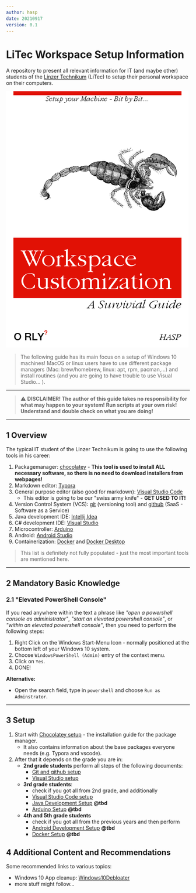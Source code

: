 ```yaml
---
author: hasp
date: 20210917
version: 0.1
---
```


# LiTec Workspace Setup Information

A repository to present all relevant information for IT (and maybe other) students of the [Linzer Technikum](https://www.litec.ac.at) (LiTec) to setup their personal workspace on their computers.

![Cover](./_img/O_RLY-WorkspaceCustomization.png)

> The following guide has its main focus on a setup of Windows 10 machines! MacOS or linux users have to use different package managers (Mac: brew/homebrew, linux: apt, rpm, pacman,...) and install routines (and you are going to have trouble to use Visual Studio... ).

---

> :warning: **DISCLAIMER! The author of this guide takes no responsibility for what may happen to your system! Run scripts at your own risk! Understand and double check on what you are doing!**

---

## 1 Overview

The typical IT student of the Linzer Technikum is going to use the following tools in his career:

1. Packagemanager: [chocolatey](https://chocolatey.org/install) - **This tool is used to install ALL necessary software, so there is no need to download installers from webpages!**
2. Markdown editor: [Typora](https://typora.io/)
3. General purpose editor (also good for markdown): [Visual Studio Code](https://code.visualstudio.com/)
   - This editor is going to be our "swiss army knife"  - **GET USED TO IT!**
4. Version Control System (VCS): [git](https://git-scm.com/) (versioning tool) and [github](https://github.com/) (SaaS - Software as a Service)
5. Java development IDE: [Intellij Idea](https://www.jetbrains.com/idea/)
6. C# development IDE: [Visual Studio](https://visualstudio.microsoft.com/)
7. Microcontroller: [Arduino](https://www.arduino.cc/)
8. Android: [Android Studio](https://developer.android.com/studio/)
9. Containerization: [Docker](https://www.docker.com/) and [Docker Desktop](https://www.docker.com/products/docker-desktop)

> This list is definitely not fully populated - just the most important tools are mentioned here.

---

## 2 Mandatory Basic Knowledge

### 2.1 "Elevated PowerShell Console"

If you read anywhere within the text a phrase like *"open a powershell console as administrator"*, *"start an elevated powershell console"*, or *"within an elevated powershell console"*, then you need to perform the following steps:

1. Right Click on the Windows Start-Menu Icon - normally positioned at the bottom left of your Windows 10 system.
2. Choose `WindowsPowerShell (Admin)` entry of the context menu.
3. Click on `Yes`.
4. DONE!

**Alternative:**

- Open the search field, type in `powershell` and choose `Run as Adminstrator`.

---

## 3 Setup

1. Start with [Chocolatey setup](./setup/00_ChocoInstall.md) - the installation guide for the package manager.
   - It also contains information about the base packages everyone needs (e.g. Typora and vscode).
2. After that it depends on the grade you are in:
   - **2nd grade students** perform all steps of the following documents:
     - [Git and github setup](./setup/01_GitSetup.md)
     - [Visual Studio setup](./setup/02_VisualStudioSetup.md)
   - **3rd grade students**:
     - check if you got all from 2nd grade, and additionally
     - [Visual Studio Code setup](./setup/03_VsCodeSetup.md)
     - [Java Development Setup](@tbd) **@tbd**
     - [Arduino Setup](@tbd) **@tbd**
   - **4th and 5th grade students** 
     - check if you got all from the previous years and then perform
     - [Android Development Setup](@tbd) **@tbd**
     - [Docker Setup](@tbd) **@tbd**

## 4 Additional Content and Recommendations

Some recommended links to various topics:

- Windows 10 App cleanup: [Windows10Debloater](https://github.com/Sycnex/Windows10Debloater)
- more stuff might follow...
